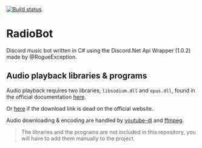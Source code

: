 [![Build status](https://ci.appveyor.com/api/projects/status/ornlq9rscs71pw8t?svg=true)](https://ci.appveyor.com/project/Flysenberg/radiobot)

# RadioBot

Discord music bot written in C# using the Discord.Net Api Wrapper (1.0.2) made by @RogueException.

## Audio playback libraries & programs

Audio playback requires two libraries, `libsodium.dll` and `opus.dll`, found in the official documentation [here](https://discord.foxbot.me/docs/guides/voice/sending-voice.html#installing).

Or [here](https://dsharpplus.emzi0767.com/natives/vnext_natives_win32_x64.zip) if the download link is dead on the official website.

Audio downloading & encoding are handled by [youtube-dl](https://rg3.github.io/youtube-dl/) and [ffmpeg](https://www.ffmpeg.org/).

>The libraries and the programs are not included in this repository, you will have to add them manually to the project.
